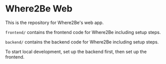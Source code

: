 # Where2Be Web

This is the repository for Where2Be's web app.

`frontend/` contains the frontend code for Where2Be including setup steps.

`backend/` contains the backend code for Where2Be including setup steps.

To start local development, set up the backend first, then set up the frontend.
